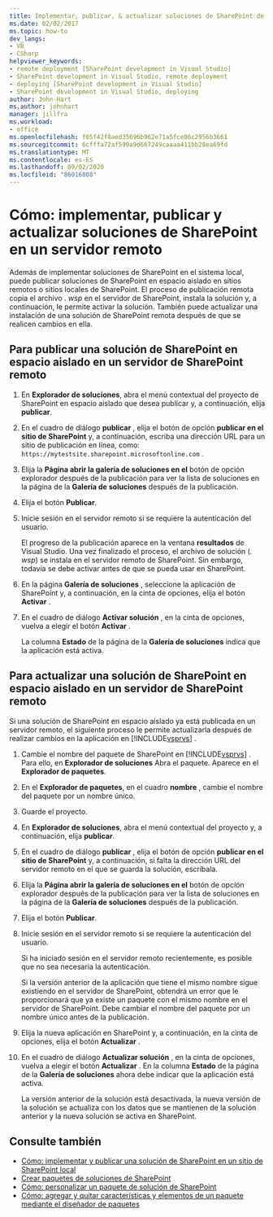 ```yaml
---
title: Implementar, publicar, & actualizar soluciones de SharePoint de forma remota
ms.date: 02/02/2017
ms.topic: how-to
dev_langs:
- VB
- CSharp
helpviewer_keywords:
- remote deployment [SharePoint development in Visual Studio]
- SharePoint development in Visual Studio, remote deployment
- deploying [SharePoint development in Visual Studio]
- SharePoint development in Visual Studio, deploying
author: John-Hart
ms.author: johnhart
manager: jillfra
ms.workload:
- office
ms.openlocfilehash: f05f42f8aed35696b962e71a5fce86c2956b3661
ms.sourcegitcommit: 6cfffa72af599a9d667249caaaa411bb28ea69fd
ms.translationtype: MT
ms.contentlocale: es-ES
ms.lasthandoff: 09/02/2020
ms.locfileid: "86016808"
---
```

# <a name="how-to-deploy-publish-and-upgrade-sharepoint-solutions-on-a-remote-server"></a>Cómo: implementar, publicar y actualizar soluciones de SharePoint en un servidor remoto
  Además de implementar soluciones de SharePoint en el sistema local, puede publicar soluciones de SharePoint en espacio aislado en sitios remotos o sitios locales de SharePoint. El proceso de publicación remota copia el archivo *. wsp* en el servidor de SharePoint, instala la solución y, a continuación, le permite activar la solución. También puede actualizar una instalación de una solución de SharePoint remota después de que se realicen cambios en ella.

## <a name="to-publish-a-sandboxed-sharepoint-solution-to-a-remote-sharepoint-server"></a>Para publicar una solución de SharePoint en espacio aislado en un servidor de SharePoint remoto

1. En **Explorador de soluciones**, abra el menú contextual del proyecto de SharePoint en espacio aislado que desea publicar y, a continuación, elija **publicar**.

2. En el cuadro de diálogo **publicar** , elija el botón de opción **publicar en el sitio de SharePoint** y, a continuación, escriba una dirección URL para un sitio de publicación en línea, como: `https://mytestsite.sharepoint.microsoftonline.com` .

3. Elija la **Página abrir la galería de soluciones en el** botón de opción explorador después de la publicación para ver la lista de soluciones en la página de la **Galería de soluciones** después de la publicación.

4. Elija el botón **Publicar**.

5. Inicie sesión en el servidor remoto si se requiere la autenticación del usuario.

     El progreso de la publicación aparece en la ventana **resultados** de Visual Studio. Una vez finalizado el proceso, el archivo de solución (*. wsp*) se instala en el servidor remoto de SharePoint. Sin embargo, todavía se debe activar antes de que se pueda usar en SharePoint.

6. En la página **Galería de soluciones** , seleccione la aplicación de SharePoint y, a continuación, en la cinta de opciones, elija el botón **Activar** .

7. En el cuadro de diálogo **Activar solución** , en la cinta de opciones, vuelva a elegir el botón **Activar** .

     La columna **Estado** de la página de la **Galería de soluciones** indica que la aplicación está activa.

## <a name="to-upgrade-a-sandboxed-sharepoint-solution-on-a-remote-sharepoint-server"></a>Para actualizar una solución de SharePoint en espacio aislado en un servidor de SharePoint remoto
 Si una solución de SharePoint en espacio aislado ya está publicada en un servidor remoto, el siguiente proceso le permite actualizarla después de realizar cambios en la aplicación en [!INCLUDE[vsprvs](../sharepoint/includes/vsprvs-md.md)] .

1. Cambie el nombre del paquete de SharePoint en [!INCLUDE[vsprvs](../sharepoint/includes/vsprvs-md.md)] . Para ello, en **Explorador de soluciones** Abra el paquete. Aparece en el **Explorador de paquetes**.

2. En el **Explorador de paquetes**, en el cuadro **nombre** , cambie el nombre del paquete por un nombre único.

3. Guarde el proyecto.

4. En **Explorador de soluciones**, abra el menú contextual del proyecto y, a continuación, elija **publicar**.

5. En el cuadro de diálogo **publicar** , elija el botón de opción **publicar en el sitio de SharePoint** y, a continuación, si falta la dirección URL del servidor remoto en el que se guarda la solución, escríbala.

6. Elija la **Página abrir la galería de soluciones en el** botón de opción explorador después de la publicación para ver la lista de soluciones en la página de la **Galería de soluciones** después de la publicación.

7. Elija el botón **Publicar**.

8. Inicie sesión en el servidor remoto si se requiere la autenticación del usuario.

     Si ha iniciado sesión en el servidor remoto recientemente, es posible que no sea necesaria la autenticación.

     Si la versión anterior de la aplicación que tiene el mismo nombre sigue existiendo en el servidor de SharePoint, obtendrá un error que le proporcionará que ya existe un paquete con el mismo nombre en el servidor de SharePoint. Debe cambiar el nombre del paquete por un nombre único antes de la publicación.

9. Elija la nueva aplicación en SharePoint y, a continuación, en la cinta de opciones, elija el botón **Actualizar** .

10. En el cuadro de diálogo **Actualizar solución** , en la cinta de opciones, vuelva a elegir el botón **Actualizar** . En la columna **Estado** de la página de la **Galería de soluciones** ahora debe indicar que la aplicación está activa.

     La versión anterior de la solución está desactivada, la nueva versión de la solución se actualiza con los datos que se mantienen de la solución anterior y la nueva solución se activa en SharePoint.

## <a name="see-also"></a>Consulte también
- [Cómo: implementar y publicar una solución de SharePoint en un sitio de SharePoint local](../sharepoint/how-to-deploy-and-publish-a-sharepoint-solution-to-a-local-sharepoint-site.md)
- [Crear paquetes de soluciones de SharePoint](../sharepoint/creating-sharepoint-solution-packages.md)
- [Cómo: personalizar un paquete de solución de SharePoint](../sharepoint/how-to-customize-a-sharepoint-solution-package.md)
- [Cómo: agregar y quitar características y elementos de un paquete mediante el diseñador de paquetes](../sharepoint/how-to-add-and-remove-features-and-items-to-a-package-by-using-the-package-designer.md)
